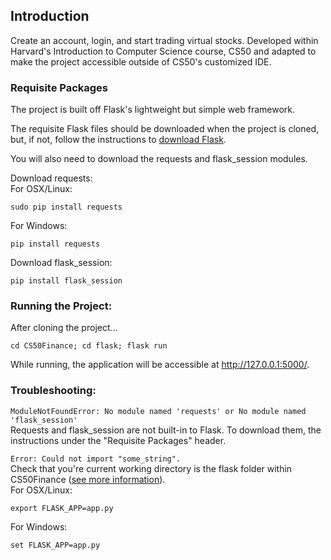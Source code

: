 ## Introduction
Create an account, login, and start trading virtual stocks. Developed within Harvard's Introduction to Computer Science course, CS50 and adapted to make the project accessible outside of CS50's customized IDE. 

### Requisite Packages
The project is built off Flask's lightweight but simple web framework.  

The requisite Flask files should be downloaded when the project is cloned, but, if not, follow the instructions to [download Flask](http://flask.pocoo.org/docs/1.0/installation/). 

You will also need to download the requests and flask_session modules.   

Download requests:  
For OSX/Linux: 
```
sudo pip install requests
```  
For Windows:   
```
pip install requests
```

Download flask_session:    
```
pip install flask_session 
```


### Running the Project:
After cloning the project...
```
cd CS50Finance; cd flask; flask run
```

While running, the application will be accessible at http://127.0.0.1:5000/. 

### Troubleshooting:
  
``` ModuleNotFoundError: No module named 'requests' or No module named 'flask_session' ```  
Requests and flask_session are not built-in to Flask. To download them, the instructions under the "Requisite Packages" header.  
  
``` Error: Could not import "some_string". ```  
Check that you're current working directory is the flask folder within CS50Finance ([see more information](http://flask.pocoo.org/docs/1.0/cli/)).  
For OSX/Linux:  
```
export FLASK_APP=app.py  
```
For Windows:  
```
set FLASK_APP=app.py  
```

